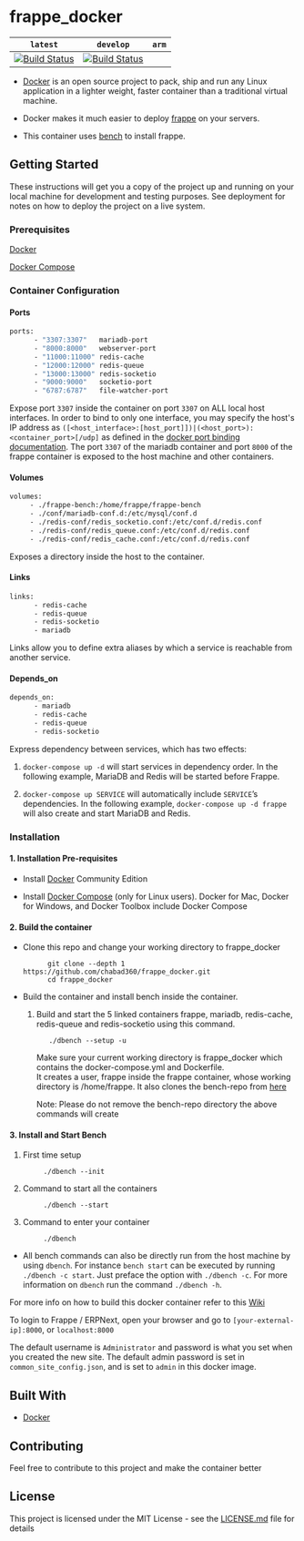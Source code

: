# frappe_docker

| `latest` | `develop` | `arm` |
|:--------:|:---------:|:-----:|
| [![Build Status](https://travis-ci.org/chabad360/frappe_docker.svg?branch=master)](https://travis-ci.org/chabad360/frappe_docker) | [![Build Status](https://travis-ci.org/chabad360/frappe_docker.svg?branch=develop)](https://travis-ci.org/chabad360/frappe_docker) || [![Build Status](https://travis-ci.org/chabad360/frappe_docker.svg?branch=arm)](https://travis-ci.org/chabad360/frappe_docker) |

- [Docker](https://docker.com/) is an open source project to pack, ship and run any Linux application in a lighter weight, faster container than a traditional virtual machine.

- Docker makes it much easier to deploy [frappe](https://github.com/frappe/frappe) on your servers.

- This container uses [bench](https://github.com/frappe/bench) to install frappe.

## Getting Started

These instructions will get you a copy of the project up and running on your local machine for development and testing purposes. See deployment for notes on how to deploy the project on a live system.

### Prerequisites

[Docker](https://www.docker.com/)

[Docker Compose](https://docs.docker.com/compose/overview/)

### Container Configuration

#### Ports

```bash
ports:
      - "3307:3307"   mariadb-port
      - "8000:8000"   webserver-port
      - "11000:11000" redis-cache
      - "12000:12000" redis-queue
      - "13000:13000" redis-socketio
      - "9000:9000"   socketio-port
      - "6787:6787"   file-watcher-port
```

Expose port `3307` inside the container on port `3307` on ALL local host interfaces. In order to bind to only one interface, you may specify the host's IP address as `([<host_interface>:[host_port]])|(<host_port>):<container_port>[/udp]` as defined in the [docker port binding documentation](http://docs.docker.com/userguide/dockerlinks/). The port `3307` of the mariadb container and port `8000` of the frappe container is exposed to the host machine and other containers.

#### Volumes

```bash
volumes:
     - ./frappe-bench:/home/frappe/frappe-bench
     - ./conf/mariadb-conf.d:/etc/mysql/conf.d
     - ./redis-conf/redis_socketio.conf:/etc/conf.d/redis.conf
     - ./redis-conf/redis_queue.conf:/etc/conf.d/redis.conf
     - ./redis-conf/redis_cache.conf:/etc/conf.d/redis.conf
```

Exposes a directory inside the host to the container.

#### Links

```bash
links:
      - redis-cache
      - redis-queue
      - redis-socketio
      - mariadb
```

Links allow you to define extra aliases by which a service is reachable from another service.

#### Depends_on

```bash
depends_on:
      - mariadb
      - redis-cache
      - redis-queue
      - redis-socketio
```

Express dependency between services, which has two effects:

1. `docker-compose up -d` will start services in dependency order. In the following example, MariaDB and Redis will be started before Frappe.

2. `docker-compose up SERVICE` will automatically include `SERVICE`’s dependencies. In the following example, `docker-compose up -d frappe` will also create and start MariaDB and Redis.

### Installation

#### 1. Installation Pre-requisites

- Install [Docker](https://docs.docker.com/engine/installation) Community Edition

- Install [Docker Compose](https://docs.docker.com/compose/install/) (only for Linux users). Docker for Mac, Docker for Windows, and Docker Toolbox include Docker Compose

#### 2. Build the container

- Clone this repo and change your working directory to frappe_docker

            git clone --depth 1 https://github.com/chabad360/frappe_docker.git
            cd frappe_docker

- Build the container and install bench inside the container.

  1. Build and start the 5 linked containers frappe, mariadb, redis-cache, redis-queue and redis-socketio using this command.

            ./dbench --setup -u

      Make sure your current working directory is frappe_docker which contains the docker-compose.yml and Dockerfile.  
      It creates a user, frappe inside the frappe container, whose working directory is /home/frappe. It also clones the bench-repo from [here](https://github.com/frappe/bench)

      Note: Please do not remove the bench-repo directory the above commands will create

#### 3. Install and Start Bench

1. First time setup

            ./dbench --init

2. Command to start all the containers

            ./dbench --start

3. Command to enter your container  

            ./dbench

- All bench commands can also be directly run from the host machine by using `dbench`. For instance `bench start` can be executed by running `./dbench -c start`. Just preface the option with `./dbench -c`. For more information on `dbench` run the command `./dbench -h`.

For more info on how to build this docker container refer to this [Wiki](https://github.com/chabad360/frappe_docker/wiki/First-Timers-Manual)

To login to Frappe / ERPNext, open your browser and go to `[your-external-ip]:8000`, or `localhost:8000`

The default username is `Administrator` and password is what you set when you created the new site. The default admin password is set in `common_site_config.json`, and is set to `admin` in this docker image.

## Built With

- [Docker](https://www.docker.com/)

## Contributing

Feel free to contribute to this project and make the container better

## License

This project is licensed under the MIT License - see the [LICENSE.md](LICENSE.md) file for details
